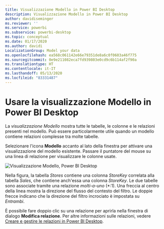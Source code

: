 ```yaml
---
title: Visualizzazione Modello in Power BI Desktop
description: Visualizzazione Modello in Power BI Desktop
author: davidiseminger
ms.reviewer: ''
ms.service: powerbi
ms.subservice: powerbi-desktop
ms.topic: conceptual
ms.date: 01/17/2020
ms.author: davidi
LocalizationGroup: Model your data
ms.openlocfilehash: ea568c061142e66e79351de8a6c0f0603a46f775
ms.sourcegitcommit: 0e9e211082eca7fd939803e0cd9c6b114af2f90a
ms.translationtype: HT
ms.contentlocale: it-IT
ms.lasthandoff: 05/13/2020
ms.locfileid: "83331487"
---
```

# <a name="work-with-model-view-in-power-bi-desktop"></a>Usare la visualizzazione Modello in Power BI Desktop

La *visualizzazione Modello* mostra tutte le tabelle, le colonne e le relazioni presenti nel modello. Può essere particolarmente utile quando un modello contiene relazioni complesse tra molte tabelle.

Selezionare l'icona **Modello** accanto al lato della finestra per attivare una visualizzazione del modello esistente. Passare il puntatore del mouse su una linea di relazione per visualizzare le colonne usate.

![Visualizzazione Modello, Power BI Desktop](media/desktop-relationship-view/model-view-full-screen.png)

Nella figura, la tabella *Stores* contiene una colonna *StoreKey* correlata alla tabella *Sales*, che contiene anch'essa una colonna *StoreKey*. Le due tabelle sono associate tramite una relazione *molti-a-uno* (\*:1). Una freccia al centro della linea mostra la direzione del flusso del contesto del filtro. Le doppie frecce indicano che la direzione del filtro incrociato è impostata su *Entrambi*.

È possibile fare doppio clic su una relazione per aprirla nella finestra di dialogo **Modifica relazione**. Per altre informazioni sulle relazioni, vedere [Creare e gestire le relazioni in Power BI Desktop](desktop-create-and-manage-relationships.md).
